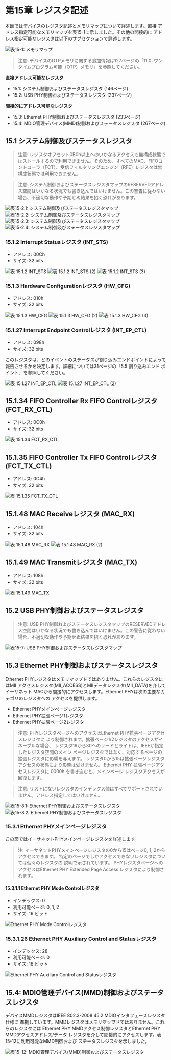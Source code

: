 # 第15章 レジスタ記述

本節ではデバイスのレジスタ記述とメモリマップについて詳述します。直接
アドレス指定可能なメモリマップを表15-1に示しました。その他の間接的に
アドレス指定可能なレジスタは以下のサブセクションで詳述します。

![表15-1: メモリマップ](img/table15_1.png)

> 注意: デバイスのOTPメモリに関する追加情報は127ページの「11.0:
>       ワンタイムプログラム可能（OTP）メモリ」を参照してください。

**直接アドレス可能なレジスタ**

- 15.1: システム制御およびステータスレジスタ (146ページ)
- 15.2: USB PHY制御およびステータスレジスタ (237ページ)

**間接的にアドレス可能なレジスタ**

- 15.3: Ethernet PHY制御およびステータスレジスタ (233ページ)
- 15.4: MDIO管理デバイス(MMD)制御およびステータスレジスタ (267ページ)

## 15.1 システム制御及びステータスレジスタ

> 注意: レジスタオフセット0B0h以上へのいかなるアクセスも無構成状態ではストールするので利用できません。そのため、すべてのMAC、FIFOコントローラ（FCT）、受信フィルタリングエンジン（RFE）レジスタは無構成状態では利用できません。

> 注意: システム制御およびステータスレジスタマップのRESERVEDアドレス空間はいかなる状況でも書き込んではいけません。この警告に従わない場合、不適切な動作や予期せぬ結果を招く恐れがあります。

![表15-2.1: システム制御及びステータスレジスタマップ](img/table15_2-1.png)
![表15-2.2: システム制御及びステータスレジスタマップ](img/table15_2-2.png)
![表15-2.3: システム制御及びステータスレジスタマップ](img/table15_2-3.png)
![表15-2.4: システム制御及びステータスレジスタマップ](img/table15_2-4.png)

### 15.1.2 Interrupt Statusレジスタ (INT_STS)

- アドレス: 00Ch
- サイズ: 32 bits

![表 15.1.2 INT_STS](img/table15_1_2.png)
![表 15.1.2 INT_STS (2)](img/table15_1_2-2.png)
![表 15.1.2 INT_STS (3)](img/table15_1_2-3.png)

### 15.1.3 Hardware Configurationレジスタ (HW_CFG)

- アドレス: 010h
- サイズ: 32 bits

![表 15.1.3 HW_CFG](img/table15_1_3.png)
![表 15.1.3 HW_CFG (2)](img/table15_1_3-2.png)
![表 15.1.3 HW_CFG (3)](img/table15_1_3-3.png)

### 15.1.27 Interrupt Endpoint Controlレジスタ (INT_EP_CTL)

- アドレス: 098h
- サイズ: 32 bits

このレジスタは、どのイベントのステータスが割り込みエンドポイントによって
報告させるかを決定します。詳細については31ページの「5.5 割り込みエンド
ポイント」を参照してください。

![表 15.1.27 INT_EP_CTL](img/table15_1_27.png)
![表 15.1.27 INT_EP_CTL (2)](img/table15_1_27-2.png)

## 15.1.34 FIFO Controller Rx FIFO Controlレジスタ (FCT_RX_CTL)

- アドレス: 0C0h
- サイズ: 32 bits

![表 15.1.34 FCT_RX_CTL](img/table15_1_34.png)

## 15.1.35 FIFO Controller Tx FIFO Controlレジスタ (FCT_TX_CTL)

- アドレス: 0C4h
- サイズ: 32 bits

![表 15.1.35 FCT_TX_CTL](img/table15_1_35.png)

## 15.1.48 MAC Receiveレジスタ (MAC_RX)

- アドレス: 104h
- サイズ: 32 bits

![表 15.1.48 MAC_RX](img/table15_1_48.png)
![表 15.1.48 MAC_RX (2)](img/table15_1_48^2.png)

## 15.1.49 MAC Transmitレジスタ (MAC_TX)

- アドレス: 108h
- サイズ: 32 bits

![表 15.1.49 MAC_TX](img/table15_1_49.png)

## 15.2 USB PHY制御およびステータスレジスタ

> 注意: USB PHY制御およびステータスレジスタマップのRESERVEDアドレス空間はいかなる状況でも書き込んではいけません。この警告に従わない場合、不適切な動作や予期せぬ結果を招く恐れがあります。

![表15-7: USB PHY制御およびステータスレジスタマップ](img/table15_7.png)

## 15.3 Ethernet PHY制御およびステータスレジスタ

Ethernet PHYレジスタはメモリマップドではありません。これらのレジスタにはMII
アクセスレジスタ(MII_ACCESS)とMIIデータレジスタ(MII_DATA)を介してイーサネット
MACから間接的にアクセスします。Ethernet PHYは次の主要なカテゴリのレジスタへの
アクセスを提供します。

- Ethernet PHYメインページレジスタ
- Ethernet PHY拡張ページ1レジスタ
- Ethernet PHY拡張ページ2レジスタ

> 注意: PHYレジスタページへのアクセスはEthernet PHY拡張ページアクセスレジスタに
> より制御されます。拡張ページ1/2レジスタのアクセスがイネーブルな場合、
> レジスタ16から30へのリードとライトは、IEEEが指定したレジスタ空間のメイン
> ページレジスタではなく、対応するページの拡張レジスタに影響を与えます。
> レジスタ0から15は拡張ページレジスタアクセスの状態により影響は受けません。
> Ethernet PHY 拡張ページアクセスレジスタに 0000h を書き込むと、メインページ
> レジスタアクセスが回復します。

> 注意: リストにないレジスタのインデックス値はすべてサポートされていません。アドレス指定してはいけません。

![表15-8.1: Ethernet PHY制御およびステータスレジスタ](img/table15_8-1.png)
![表15-8.2: Ethernet PHY制御およびステータスレジスタ](img/table15_8-2.png)

### 15.3.1 Ethernet PHYメインページレジスタ

この節ではイーサネットPHYメインページレジスタを詳述します。

> 注: イーサネットPHYメインページレジスタの0から15はページ0, 1, 2から
> アクセスできます。
> 特定のページでしかアクセスできないレジスタについては個々のレジスタの
> 説明で示されています。
> PHYレジスタページへのアクセスはEthernet PHY Extended Page Access
> レジスタにより制御されます。

#### 15.3.1.1 Ethernet PHY Mode Controlレジスタ

- インデックス: 0
- 利用可能ページ: 0, 1, 2
- サイズ: 16 ビット

![Ethernet PHY Mode Controlレジスタ](img/table15_3_1_1.png)

### 15.3.1.26 Ethernet PHY Auxiliary Control and Statusレジスタ

- インデックス: 28
- 利用可能ページ: 0
- サイズ: 16 ビット

![Ethernet PHY Auxiliary Control and Statusレジスタ](img/table15_3_1_26.png)

## 15.4: MDIO管理デバイス(MMD)制御およびステータスレジスタ

デバイスMMDレジスタはIEEE 802.3-2008 45.2 MDIOインタフェースレジスタ仕様に
準拠しています。MMDレジスタはメモリマップドではありません。これらのレジスタには
Ethernet PHY MMDアクセス制御レジスタとEthernet PHY MMDアクセスアドレス/データ
レジスタを介して間接的にアクセスします。表 15-12に利用可能なMMD制御および
ステータスレジスタを示しました。

![表15-12: MDIO管理デバイス(MMD)制御およびステータスレジスタ](img/table15_12.png)
